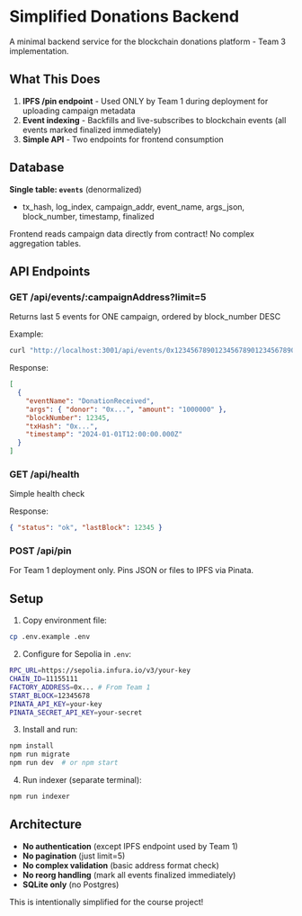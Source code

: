 # Simplified Donations Backend

A minimal backend service for the blockchain donations platform - Team 3 implementation.

## What This Does

1. **IPFS /pin endpoint** - Used ONLY by Team 1 during deployment for uploading campaign metadata
2. **Event indexing** - Backfills and live-subscribes to blockchain events (all events marked finalized immediately)
3. **Simple API** - Two endpoints for frontend consumption

## Database

**Single table: `events`** (denormalized)
- tx_hash, log_index, campaign_addr, event_name, args_json, block_number, timestamp, finalized

Frontend reads campaign data directly from contract! No complex aggregation tables.

## API Endpoints

### GET /api/events/:campaignAddress?limit=5
Returns last 5 events for ONE campaign, ordered by block_number DESC

Example:
```bash
curl "http://localhost:3001/api/events/0x1234567890123456789012345678901234567890?limit=5"
```

Response:
```json
[
  {
    "eventName": "DonationReceived",
    "args": { "donor": "0x...", "amount": "1000000" },
    "blockNumber": 12345,
    "txHash": "0x...",
    "timestamp": "2024-01-01T12:00:00.000Z"
  }
]
```

### GET /api/health
Simple health check

Response:
```json
{ "status": "ok", "lastBlock": 12345 }
```

### POST /api/pin
For Team 1 deployment only. Pins JSON or files to IPFS via Pinata.

## Setup

1. Copy environment file:
```bash
cp .env.example .env
```

2. Configure for Sepolia in `.env`:
```bash
RPC_URL=https://sepolia.infura.io/v3/your-key
CHAIN_ID=11155111
FACTORY_ADDRESS=0x... # From Team 1
START_BLOCK=12345678
PINATA_API_KEY=your-key
PINATA_SECRET_API_KEY=your-secret
```

3. Install and run:
```bash
npm install
npm run migrate
npm run dev  # or npm start
```

4. Run indexer (separate terminal):
```bash
npm run indexer
```

## Architecture

- **No authentication** (except IPFS endpoint used by Team 1)
- **No pagination** (just limit=5)
- **No complex validation** (basic address format check)
- **No reorg handling** (mark all events finalized immediately)
- **SQLite only** (no Postgres)

This is intentionally simplified for the course project!